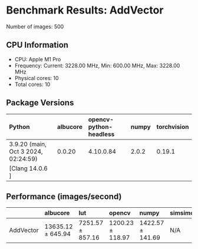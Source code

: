 # Benchmark Results: AddVector

Number of images: 500

## CPU Information

- CPU: Apple M1 Pro
- Frequency: Current: 3228.00 MHz, Min: 600.00 MHz, Max: 3228.00 MHz
- Physical cores: 10
- Total cores: 10

## Package Versions

| Python                                | albucore   | opencv-python-headless   | numpy   | torchvision   |
|:--------------------------------------|:-----------|:-------------------------|:--------|:--------------|
| 3.9.20 (main, Oct  3 2024, 02:24:59)  | 0.0.20     | 4.10.0.84                | 2.0.2   | 0.19.1        |
| [Clang 14.0.6 ]                       |            |                          |         |               |

## Performance (images/second)

|           | albucore          | lut              | opencv           | numpy            | simsimd   |
|:----------|:------------------|:-----------------|:-----------------|:-----------------|:----------|
| AddVector | 13635.12 ± 645.94 | 7251.57 ± 857.16 | 1200.23 ± 118.97 | 1422.57 ± 141.69 | N/A       |
